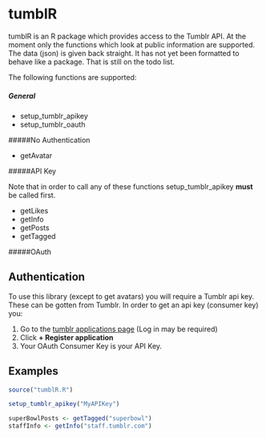 # tumblR
tumblR is an R package which provides access to the Tumblr API. 
At the moment only the functions which look at public information are supported.
The data (json) is given back straight. It has not yet been formatted to behave 
like a package. That is still on the todo list. 


The following functions are supported:


##### General 

  * setup_tumblr_apikey
  * setup_tumblr_oauth

#####No Authentication

  * getAvatar

#####API Key 

Note that in order to call any of these functions
setup_tumblr_apikey **must** be called first. 

  * getLikes
  * getInfo
  * getPosts
  * getTagged

#####OAuth


## Authentication

To use this library (except to get avatars) you will require a Tumblr api key. 
These can be gotten from Tumblr. In order to get an api key (consumer key) 
you:

  1. Go to the [tumblr applications page](https://www.tumblr.com/oauth/apps) (Log in may be required)
  2. Click **+ Register application**
  3. Your OAuth Consumer Key is your API Key.

## Examples

```R
source("tumblR.R")

setup_tumblr_apikey("MyAPIKey")

superBowlPosts <- getTagged("superbowl")
staffInfo <- getInfo("staff.tumblr.com")
```
